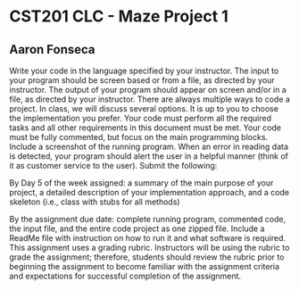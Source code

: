 # CST201 CLC - Maze Project 1

## Aaron Fonseca

Write your code in the language specified by your instructor.
The input to your program should be screen based or from a file, as directed by your instructor.
The output of your program should appear on screen and/or in a file, as directed by your instructor.
There are always multiple ways to code a project. In class, we will discuss several options. It is up to you to choose the implementation you prefer. Your code must perform all the required tasks and all other requirements in this document must be met.
Your code must be fully commented, but focus on the main programming blocks.
Include a screenshot of the running program.
When an error in reading data is detected, your program should alert the user in a helpful manner (think of it as customer service to the user).
Submit the following:

By Day 5 of the week assigned: a summary of the main purpose of your project, a detailed description of your implementation approach, and a code skeleton (i.e., class with stubs for all methods)

By the assignment due date: complete running program, commented code, the input file, and the entire code project as one zipped file. Include a ReadMe file with instruction on how to run it and what software is required.
This assignment uses a grading rubric. Instructors will be using the rubric to grade the assignment; therefore, students should review the rubric prior to beginning the assignment to become familiar with the assignment criteria and expectations for successful completion of the assignment.
